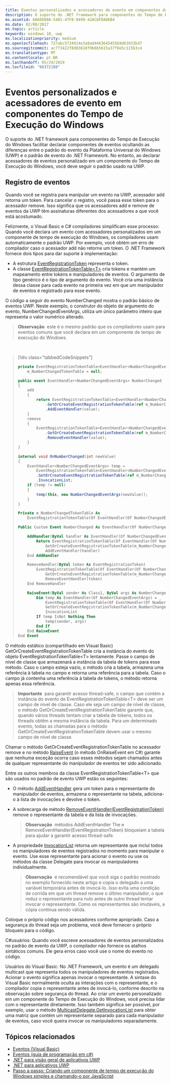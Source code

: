 ```yaml
---
title: Eventos personalizados e acessadores de evento em componentes do Tempo de Execução do Windows
description: O suporte do .NET framework para componentes do Tempo de Execução do Windows facilitar declarar componentes de eventos ocultando as diferenças entre o padrão do evento da Plataforma Universal do Windows (UWP) e o padrão de evento do .NET Framework.
ms.assetid: 6A66D80A-5481-47F8-9499-42AC8FDA0EB4
ms.date: 02/08/2017
ms.topic: article
keywords: windows 10, uwp
ms.localizationpriority: medium
ms.openlocfilehash: 727abc5724914e3a8ad4463645455b9d63933bd7
ms.sourcegitcommit: ac7f3422f8d83618f9b6b5615a37f8e5c115b3c4
ms.translationtype: MT
ms.contentlocale: pt-BR
ms.lasthandoff: 05/29/2019
ms.locfileid: "66372188"
---
```

# <a name="custom-events-and-event-accessors-in-windows-runtime-components"></a>Eventos personalizados e acessadores de evento em componentes do Tempo de Execução do Windows



O suporte do .NET framework para componentes do Tempo de Execução do Windows facilitar declarar componentes de eventos ocultando as diferenças entre o padrão do evento da Plataforma Universal do Windows (UWP) e o padrão de evento do .NET Framework. No entanto, ao declarar acessadores de eventos personalizado em um componente do Tempo de Execução do Windows, você deve seguir o padrão usado na UWP.

## <a name="registering-events"></a>Registro de eventos


Quando você se registra para manipular um evento na UWP, acessador add retorna um token. Para cancelar o registro, você passa esse token para o acessador remove. Isso significa que os acessadores add e remove de eventos da UWP têm assinaturas diferentes dos acessadores a que você está acostumado.

Felizmente, o Visual Basic e C# compiladores simplificam esse processo: Quando você declara um evento com acessadores personalizados em um componente de tempo de execução do Windows, os compiladores usam automaticamente o padrão UWP. Por exemplo, você obtém um erro de compilador caso o acessador add não retorne um token. O .NET Framework fornece dois tipos para dar suporte à implementação:

-   A estrutura [EventRegistrationToken](https://docs.microsoft.com/uwp/api/windows.foundation.eventregistrationtoken) representa o token.
-   A classe [EventRegistrationTokenTable&lt;T&gt;](https://docs.microsoft.com/dotnet/api/system.runtime.interopservices.windowsruntime.eventregistrationtokentable-1?redirectedfrom=MSDN) cria tokens e mantém um mapeamento entre tokens e manipuladores de eventos. O argumento de tipo genérico é o tipo de argumento do evento. Você cria uma instância dessa classe para cada evento na primeira vez em que um manipulador de eventos é registrado para esse evento.

O código a seguir do evento NumberChanged mostra o padrão básico de eventos UWP. Neste exemplo, o construtor do objeto de argumento do evento, NumberChangedEventArgs, utiliza um único parâmetro inteiro que representa o valor numérico alterado.

> **Observação**  este é o mesmo padrão que os compiladores usam para eventos comuns que você declara em um componente de tempo de execução do Windows.

 
> [!div class="tabbedCodeSnippets"]
> ```csharp
> private EventRegistrationTokenTable<EventHandler<NumberChangedEventArgs>>
>     m_NumberChangedTokenTable = null;
>
> public event EventHandler<NumberChangedEventArgs> NumberChanged
> {
>     add
>     {
>         return EventRegistrationTokenTable<EventHandler<NumberChangedEventArgs>>
>             .GetOrCreateEventRegistrationTokenTable(ref m_NumberChangedTokenTable)
>             .AddEventHandler(value);
>     }
>     remove
>     {
>         EventRegistrationTokenTable<EventHandler<NumberChangedEventArgs>>
>             .GetOrCreateEventRegistrationTokenTable(ref m_NumberChangedTokenTable)
>             .RemoveEventHandler(value);
>     }
> }
>
> internal void OnNumberChanged(int newValue)
> {
>     EventHandler<NumberChangedEventArgs> temp =
>         EventRegistrationTokenTable<EventHandler<NumberChangedEventArgs>>
>         .GetOrCreateEventRegistrationTokenTable(ref m_NumberChangedTokenTable)
>         .InvocationList;
>     if (temp != null)
>     {
>         temp(this, new NumberChangedEventArgs(newValue));
>     }
> }
> ```
> ```vb
> Private m_NumberChangedTokenTable As  _
>     EventRegistrationTokenTable(Of EventHandler(Of NumberChangedEventArgs))
>
> Public Custom Event NumberChanged As EventHandler(Of NumberChangedEventArgs)
>
>     AddHandler(ByVal handler As EventHandler(Of NumberChangedEventArgs))
>         Return EventRegistrationTokenTable(Of EventHandler(Of NumberChangedEventArgs)).
>             GetOrCreateEventRegistrationTokenTable(m_NumberChangedTokenTable).
>             AddEventHandler(handler)
>     End AddHandler
>
>     RemoveHandler(ByVal token As EventRegistrationToken)
>         EventRegistrationTokenTable(Of EventHandler(Of NumberChangedEventArgs)).
>             GetOrCreateEventRegistrationTokenTable(m_NumberChangedTokenTable).
>             RemoveEventHandler(token)
>     End RemoveHandler
>
>     RaiseEvent(ByVal sender As Class1, ByVal args As NumberChangedEventArgs)
>         Dim temp As EventHandler(Of NumberChangedEventArgs) = _
>             EventRegistrationTokenTable(Of EventHandler(Of NumberChangedEventArgs)).
>             GetOrCreateEventRegistrationTokenTable(m_NumberChangedTokenTable).
>             InvocationList
>         If temp IsNot Nothing Then
>             temp(sender, args)
>         End If
>     End RaiseEvent
> End Event
> ```

O método estático (compartilhado em Visual Basic) GetOrCreateEventRegistrationTokenTable cria a instância do evento do objeto EventRegistrationTokenTable&lt;T&gt; lentamente. Passe o campo de nível de classe que armazenará a instância da tabela de tokens para esse método. Caso o campo esteja vazio, o método cria a tabela, armazena uma referência à tabela no campo e retorna uma referência para a tabela. Caso o campo já contenha uma referência à tabela de tokens, o método retorna apenas essa referência.

> **Importante**  para garantir acesso thread-safe, o campo que contém a instância do evento de EventRegistrationTokenTable&lt;T&gt; deve ser um campo de nível de classe. Caso ele seja um campo de nível de classe, o método GetOrCreateEventRegistrationTokenTable garante que, quando vários threads tentam criar a tabela de tokens, todos os threads obtêm a mesma instância da tabela. Para um determinado evento, todas as chamadas para o método GetOrCreateEventRegistrationTokenTable devem usar o mesmo campo de nível de classe.

Chamar o método GetOrCreateEventRegistrationTokenTable no acessador remove e no método [RaiseEvent](https://docs.microsoft.com/dotnet/articles/visual-basic/language-reference/statements/raiseevent-statement) (o método OnRaiseEvent em C#) garante que nenhuma exceção ocorra caso esses métodos sejam chamados antes de qualquer representante do manipulador de eventos ter sido adicionado.

Entre os outros membros da classe EventRegistrationTokenTable&lt;T&gt; que são usados no padrão de evento UWP estão os seguintes:

-   O método [AddEventHandler](https://docs.microsoft.com/dotnet/api/system.runtime.interopservices.windowsruntime.eventregistrationtokentable-1.addeventhandler?redirectedfrom=MSDN#System_Runtime_InteropServices_WindowsRuntime_EventRegistrationTokenTable_1_AddEventHandler__0_) gera um token para o representante do manipulador de eventos, armazena o representante na tabela, adiciona-o à lista de invocações e devolve o token.
-   A sobrecarga de método [RemoveEventHandler(EventRegistrationToken)](https://docs.microsoft.com/dotnet/api/system.runtime.interopservices.windowsruntime.eventregistrationtokentable-1.removeeventhandler?redirectedfrom=MSDN#System_Runtime_InteropServices_WindowsRuntime_EventRegistrationTokenTable_1_RemoveEventHandler_System_Runtime_InteropServices_WindowsRuntime_EventRegistrationToken_) remove o representante da tabela e da lista de invocações.

    >**Observação**  métodos AddEventHandler The e RemoveEventHandler(EventRegistrationToken) bloqueiam a tabela para ajudar a garantir acesso thread-safe.

-   A propriedade [InvocationList](https://docs.microsoft.com/dotnet/api/system.runtime.interopservices.windowsruntime.eventregistrationtokentable-1.invocationlist?redirectedfrom=MSDN#System_Runtime_InteropServices_WindowsRuntime_EventRegistrationTokenTable_1_InvocationList) retorna um representante que inclui todos os manipuladores de eventos registrados no momento para manipular o evento. Use esse representante para acionar o evento ou use os métodos da classe Delegate para invocar os manipuladores individualmente.

    >**Observação**  é recomendável que você siga o padrão mostrado no exemplo fornecido neste artigo e copia o delegado a uma variável temporária antes de invocá-lo. Isso evita uma condição de corrida em que um thread remove o último manipulador, o que reduz o representante para nulo antes de outro thread tentar invocar o representante. Como os representantes são imutáveis, a cópia continua sendo válida.

Coloque o próprio código nos acessadores conforme apropriado. Caso a segurança do thread seja um problema, você deve fornecer o próprio bloqueio para o código.

C#usuários: Quando você escreve acessadores de eventos personalizados no padrão de evento da UWP, o compilador não fornece os atalhos sintáticos comuns. Ele gera erros caso você use o nome do evento no código.

Usuários do Visual Basic: No .NET Framework, um evento é um delegado multicast que representa todos os manipuladores de eventos registrados. Acionar o evento significa apenas invocar o representante. A sintaxe do Visual Basic normalmente oculta as interações com o representante, e o compilador copia o representante antes de invocá-lo, conforme descrito na observação sobre segurança do thread. Ao criar um evento personalizado em um componente do Tempo de Execução do Windows, você precisa lidar com o representante diretamente. Isso também significa ser possível, por exemplo, usar o método [MulticastDelegate.GetInvocationList](https://docs.microsoft.com/dotnet/api/system.multicastdelegate.getinvocationlist?redirectedfrom=MSDN#System_MulticastDelegate_GetInvocationList) para obter uma matriz que contém um representante separado para cada manipulador de eventos, caso você queira invocar os manipuladores separadamente.

## <a name="related-topics"></a>Tópicos relacionados

* [Eventos (Visual Basic)](https://docs.microsoft.com/dotnet/articles/visual-basic/programming-guide/language-features/events/index)
* [Eventos (guia de programação em c#)](https://docs.microsoft.com/dotnet/articles/csharp/programming-guide/events/index)
* [.NET para visão geral de aplicativos UWP](https://docs.microsoft.com/previous-versions/windows/apps/br230302(v=vs.140))
* [.NET para aplicativos UWP](https://docs.microsoft.com/dotnet/api/index?view=dotnet-uwp-10.0)
* [Passo a passo: Criando um componente de tempo de execução do Windows simples e chamando-o por JavaScript](walkthrough-creating-a-simple-windows-runtime-component-and-calling-it-from-javascript.md)
